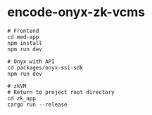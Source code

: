 # encode-onyx-zk-vcms

```
# Frontend
cd med-app
npm install
npm run dev

# Onyx with API
cd packages/onyx-ssi-sdk
npm run dev

# zkVM
# Return to project root directory
cd zk_app
cargo run --release
```
